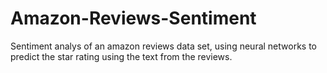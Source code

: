 # Amazon-Reviews-Sentiment
Sentiment analys of an amazon reviews data set, using neural networks to predict the star rating using the text from the reviews.
